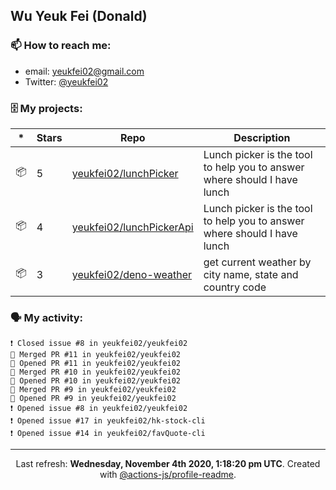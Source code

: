 ## Wu Yeuk Fei (Donald)

### 📫 How to reach me:

- email: [yeukfei02@gmail.com](yeukfei02@gmail.com)
- Twitter: [@yeukfei02](https://twitter.com/yeukfei02)

### 🗄 My projects:

|*|Stars|Repo|Description|
|---|---|---|---|
| 📦 | 5 | [yeukfei02/lunchPicker](https://github.com/yeukfei02/lunchPicker) | Lunch picker is the tool to help you to answer where should I have lunch |
| 📦 | 4 | [yeukfei02/lunchPickerApi](https://github.com/yeukfei02/lunchPickerApi) | Lunch picker is the tool to help you to answer where should I have lunch |
| 📦 | 3 | [yeukfei02/deno-weather](https://github.com/yeukfei02/deno-weather) | get current weather by city name, state and country code |

### 🗣 My activity:

```
❗️ Closed issue #8 in yeukfei02/yeukfei02
🎉 Merged PR #11 in yeukfei02/yeukfei02
💪 Opened PR #11 in yeukfei02/yeukfei02
🎉 Merged PR #10 in yeukfei02/yeukfei02
💪 Opened PR #10 in yeukfei02/yeukfei02
🎉 Merged PR #9 in yeukfei02/yeukfei02
💪 Opened PR #9 in yeukfei02/yeukfei02
❗️ Opened issue #8 in yeukfei02/yeukfei02
❗️ Opened issue #17 in yeukfei02/hk-stock-cli
❗️ Opened issue #14 in yeukfei02/favQuote-cli
```

<!-- <img src="https://github-readme-stats.vercel.app/api?username=yeukfei02&show_icons=true&count_private=true&theme=radical" />

<img src="https://github-readme-stats.vercel.app/api/top-langs/?username=yeukfei02&theme=radical" /> -->

---

<p align="center">Last refresh: <b>Wednesday, November 4th 2020, 1:18:20 pm UTC</b>. Created with <a href=https://github.com/marketplace/actions/profile-readme>@actions-js/profile-readme</a>.</p>

